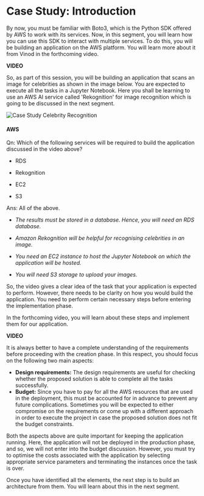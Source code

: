 # Case Study: Introduction

By now, you must be familiar with Boto3, which is the Python SDK offered by AWS to work with its services. Now, in this segment, you will learn how you can use this SDK to interact with multiple services. To do this, you will be building an application on the AWS platform. You will learn more about it from Vinod in the forthcoming video.

**VIDEO**

So, as part of this session, you will be building an application that scans an image for celebrities as shown in the image below. You are expected to execute all the tasks in a Jupyter Notebook. Here you shall be learning to use an AWS AI service called 'Rekognition' for image recognition which is going to be discussed in the next segment.

![Case Study Celebrity Recognition](https://i.ibb.co/CJVwSyW/Case-Study-Celebrity-Recognition.jpg)

#### AWS

Qn: Which of the following services will be required to build the application discussed in the video above?

- RDS

- Rekognition

- EC2

- S3

Ans: All of the above.

- *The results must be stored in a database. Hence, you will need an RDS database.*

- *Amazon Rekognition will be helpful for recognising celebrities in an image.*

- *You need an EC2 instance to host the Jupyter Notebook on which the application will be hosted.*

- *You will need S3 storage to upload your images.*

So, the video gives a clear idea of the task that your application is expected to perform. However, there needs to be clarity on how you would build the application. You need to perform certain necessary steps before entering the implementation phase.

In the forthcoming video, you will learn about these steps and implement them for our application.

**VIDEO**

It is always better to have a complete understanding of the requirements before proceeding with the creation phase. In this respect, you should focus on the following two main aspects:

- **Design requirements:** The design requirements are useful for checking whether the proposed solution is able to complete all the tasks successfully.
- **Budget:** Since you have to pay for all the AWS resources that are used in the deployment, this must be accounted for in advance to prevent any future complications. Sometimes you will be expected to either compromise on the requirements or come up with a different approach in order to execute the project in case the proposed solution does not fit the budget constraints.

Both the aspects above are quite important for keeping the application running. Here, the application will not be deployed in the production phase, and so, we will not enter into the budget discussion. However, you must try to optimise the costs associated with the application by selecting appropriate service parameters and terminating the instances once the task is over.

Once you have identified all the elements, the next step is to build an architecture from them. You will learn about this in the next segment.
